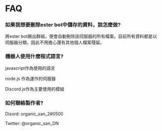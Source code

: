 # FAQ

### 如果我想要刪除ester bot中儲存的資料，該怎麼做?

將ester bot踢出群組，便會自動刪除該伺服器的所有檔案。目前所有資料都是以伺服器分類，因此不用擔心還有其他個人檔案殘留。

### 機器人使用什麼程式語言?

javascript作為使用的語言

node.js 作為運作的伺服器

Discord.js作為主要使用的模組

### 如何聯絡製作者?

Disord: organic\_san\_2#0500

Twitter: @organic\_san\_DN
